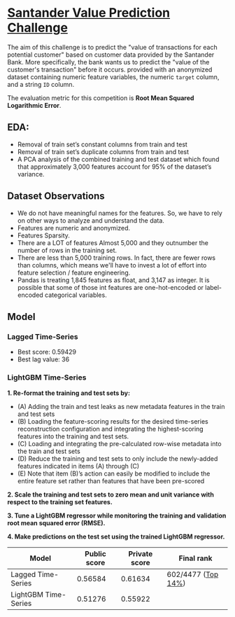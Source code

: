 # [Santander Value Prediction Challenge](https://www.kaggle.com/c/santander-value-prediction-challenge/)
The aim of this challenge is to predict the "value of transactions for each potential customer" based on customer data provided by the Santander Bank. More specifically, the bank wants us to predict the "value of the customer's transaction" before it occurs. provided with an anonymized dataset containing numeric feature variables, the numeric `target` column, and a string `ID` column.

The evaluation metric for this competition is **Root Mean Squared Logarithmic Error**.

## EDA:

- Removal of train set’s constant columns from train and test
- Removal of train set’s duplicate columns from train and test
- A PCA analysis of the combined training and test dataset which found that approximately 3,000 features account for 95% of the dataset’s variance.


## Dataset Observations
- We do not have meaningful names for the features. So, we have to rely on other ways to analyze and understand the data.
- Features are numeric and anonymized.
- Features Sparsity.
- There are a LOT of features Almost 5,000 and they outnumber the number of rows in the training set.
- There are less than 5,000 training rows. In fact, there are fewer rows than columns, which means we'll have to invest a lot of effort into feature selection / feature engineering.
- Pandas is treating 1,845 features as float, and 3,147 as integer. It is possible that some of those int features are one-hot-encoded or label-encoded categorical variables. 


## Model

### Lagged Time-Series
- Best score: 0.59429
- Best lag value: 36

### LightGBM Time-Series

**1. Re-format the training and test sets by:**
- (A) Adding the train and test leaks as new metadata features in the train and test sets
- (B) Loading the feature-scoring results for the desired time-series reconstruction configuration and
integrating the highest-scoring features into the training and test sets.
- (C) Loading and integrating the pre-calculated row-wise metadata into the train and test sets
- (D) Reduce the training and test sets to only include the newly-added features indicated in items (A)
through (C)
- (E) Note that item (B)’s action can easily be modified to include the entire feature set rather than
features that have been pre-scored

**2. Scale the training and test sets to zero mean and unit variance with respect to the training set features.**

**3. Tune a LightGBM regressor while monitoring the training and validation root mean squared error (RMSE).**

**4. Make predictions on the test set using the trained LightGBM regressor.**


|Model|Public score|Private score|Final rank| 
|---|---|---|---|
| Lagged Time-Series  |0.56584|0.61634| 602/4477 ([Top 14%](https://www.kaggle.com/shielaj/competitions))|
| LightGBM Time-Series  |0.51276|0.55922| |
